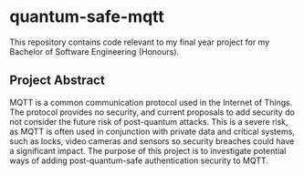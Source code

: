 # quantum-safe-mqtt

This repository contains code relevant to my final year project for my Bachelor of Software Engineering (Honours). 

## Project Abstract

MQTT is a common communication protocol used in the Internet of Things. The protocol provides no security, and current proposals to add security do not consider the future risk of post-quantum attacks. This is a severe risk, as MQTT is often used in conjunction with private data and critical systems, such as locks, video cameras and sensors so security breaches could have a significant impact. 
The purpose of this project is to investigate potential ways of adding post-quantum-safe authentication security to MQTT.
